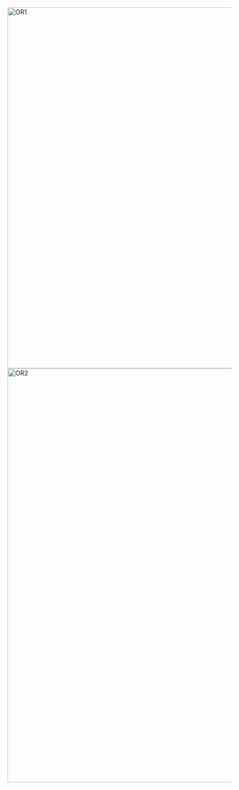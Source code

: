 <img width="811" alt="OR1" src="https://github.com/user-attachments/assets/5fd8be0a-46f3-4b68-9625-c2265e1eaeb6" />
<img width="930" alt="OR2" src="https://github.com/user-attachments/assets/38a21f94-12e4-47f0-909f-778983203856" />
 
